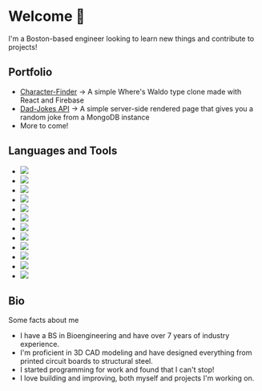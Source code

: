 # Welcome 👋
I'm a Boston-based engineer looking to learn new things and contribute to projects! 

## Portfolio
 * [Character-Finder](https://github.com/kgroening05/character-finder) -> A simple Where's Waldo type clone made with React and Firebase
 * [Dad-Jokes API](https://github.com/kgroening05/jokes-api) -> A simple server-side rendered page that gives you a random joke from a MongoDB instance 
 * More to come!

## Languages and Tools
 * ![](https://img.shields.io/badge/Code-Javascript-informational?style=flat&logo=javascript&logoColor=white&color=2bbc8a)
 * ![](https://img.shields.io/badge/Code-Python-informational?style=flat&logo=python&logoColor=white&color=2bbc8a)
 * ![](https://img.shields.io/badge/Code-HTML-informational?style=flat&logo=html5&logoColor=white&color=2bbc8a)
 * ![](https://img.shields.io/badge/Code-CSS-informational?style=flat&logo=css3&logoColor=white&color=2bbc8a)
 * ![](https://img.shields.io/badge/Code-node.js-informational?style=flat&logo=nodedotjs&logoColor=white&color=2bbc8a)
 * ![](https://img.shields.io/badge/Code-Express.js-informational?style=flat&logo=express&logoColor=white&color=2bbc8a)
 * ![](https://img.shields.io/badge/Code-Jest-informational?style=flat&logo=jest&logoColor=white&color=2bbc8a)
 * ![](https://img.shields.io/badge/Code-React-informational?style=flat&logo=react&logoColor=white&color=2bbc8a)
 * ![](https://img.shields.io/badge/Tool-Webpack-informational?style=flat&logo=webpack&logoColor=white&color=2bbc8a)
 * ![](https://img.shields.io/badge/Tool-NPM-informational?style=flat&logo=npm&logoColor=white&color=2bbc8a)
 * ![](https://img.shields.io/badge/Tool-PostgreSQL-informational?style=flat&logo=postgresql&logoColor=white&color=2bbc8a)
 * ![](https://img.shields.io/badge/Tool-Docker-informational?style=flat&logo=docker&logoColor=white&color=2bbc8a)

## Bio
Some facts about me
 * I have a BS in Bioengineering and have over 7 years of industry experience.
 * I'm proficient in 3D CAD modeling and have designed everything from printed circuit boards to structural steel.
 * I started programming for work and found that I can't stop!
 * I love building and improving, both myself and projects I'm working on.
